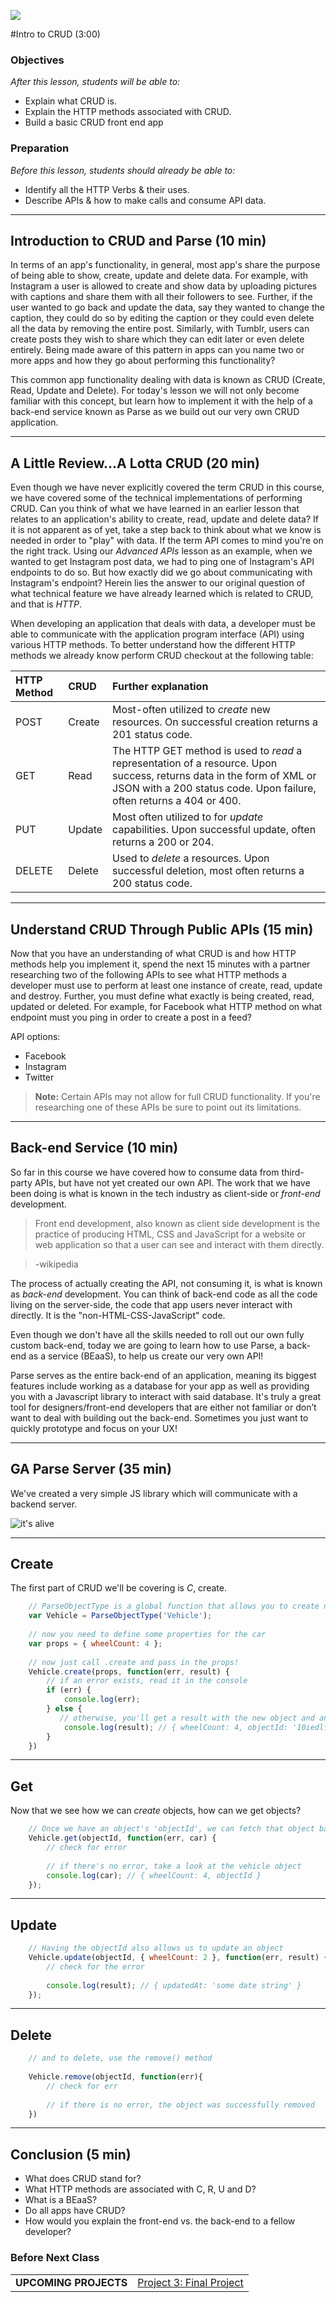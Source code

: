 ![](https://ga-dash.s3.amazonaws.com/production/assets/logo-9f88ae6c9c3871690e33280fcf557f33.png)

#Intro to CRUD (3:00)


### Objectives

_After this lesson, students will be able to:_

- Explain what CRUD is.
- Explain the HTTP methods associated with CRUD.
- Build a basic CRUD front end app

### Preparation

_Before this lesson, students should already be able to:_

- Identify all the HTTP Verbs & their uses.
- Describe APIs & how to make calls and consume API data.

---

<a name = "opening"></a>
## Introduction to CRUD and Parse (10 min)

In terms of an app's functionality, in general, most app's share the purpose of being able to show, create, update and delete data. For example, with Instagram a user is allowed to create and show data by uploading pictures with captions and share them with all their followers to see. Further, if the user wanted to go back and update the data, say they wanted to change the caption, they could do so by editing the caption or they could even delete all the data by removing the entire post. Similarly, with Tumblr, users can create posts they wish to share which they can edit later or even delete entirely. Being made aware of this pattern in apps can you name two or more apps and how they go about performing this functionality?

This common app functionality dealing with data is known as CRUD (Create, Read, Update and Delete). For today's lesson we will not only become familiar with this concept, but learn how to implement it with the help of a back-end service known as Parse as we build out our very own CRUD application.

---

<a name = "review"></a>
## A Little Review...A Lotta CRUD (20 min)

Even though we have never explicitly covered the term CRUD in this course, we have covered some of the technical implementations of performing CRUD. Can you think of what we have learned in an earlier lesson that relates to an application's ability to create, read, update and delete data? If it is not apparent as of yet, take a step back to think about what we know is needed in order to "play" with data. If the term API comes to mind you're on the right track. Using our _Advanced APIs_ lesson as an example, when we wanted to get Instagram post data, we had to ping one of Instagram's API endpoints to do so. But how exactly did we go about communicating with Instagram's endpoint? Herein lies the answer to our original question of what technical feature we have already learned which is related to CRUD, and that is _HTTP_.

When developing an application that deals with data, a developer must be able to communicate with the application program interface (API) using various HTTP methods. To better understand how the different HTTP methods we already know perform CRUD checkout at the following table:

|HTTP Method|CRUD|Further explanation|
|:---|:-----|:-----|
|POST| Create|Most-often utilized to _create_ new resources. On successful creation returns a 201 status code.
|GET| Read|The HTTP GET method is used to _read_ a representation of a resource. Upon success, returns data in the form of XML or JSON with a 200 status code. Upon failure, often returns a 404 or 400.
|PUT| Update|Most often utilized to for _update_ capabilities. Upon successful update, often returns a 200 or 204.
|DELETE| Delete|Used to _delete_ a resources. Upon successful deletion, most often returns a 200 status code.

---

<a name = "introduction1"></a>
## Understand CRUD Through Public APIs (15 min)

Now that you have an understanding of what CRUD is and how HTTP methods help you implement it, spend the next 15 minutes with a partner researching two of the following APIs to see what HTTP methods a developer must use to perform at least one instance of create, read, update and destroy. Further, you must define what exactly is being created, read, updated or deleted. For example, for Facebook what HTTP method on what endpoint must you ping in order to create a post in a feed?

API options:

- Facebook
- Instagram
- Twitter

> **Note:** Certain APIs may not allow for full CRUD functionality. If you're researching one of these APIs be sure to point out its limitations.

---

<a name = "introduction2"></a>
## Back-end Service (10 min)

So far in this course we have covered how to consume data from third-party APIs, but have not yet created our own API. The work that we have been doing is what is known in the tech industry as client-side or _front-end_ development.

> Front end development, also known as client side development is the practice of producing HTML, CSS and JavaScript for a website or web application so that a user can see and interact with them directly.

> -wikipedia

The process of actually creating the API, not consuming it, is what is known as _back-end_ development. You can think of back-end code as all the code living on the server-side, the code that app users never interact with directly. It is the "non-HTML-CSS-JavaScript" code.

Even though we don't have all the skills needed to roll out our own fully custom back-end, today we are going to learn how to use Parse, a back-end as a service (BEaaS), to help us create our very own API!

Parse serves as the entire back-end of an application, meaning its biggest features include working as a database for your app as well as providing you with a Javascript library to interact with said database. It's truly a great tool for designers/front-end developers that are either not familiar or don’t want to deal with building out the back-end. Sometimes you just want to quickly prototype and focus on your UX!

---

<a name = "setup"></a>
## GA Parse Server (35 min)

We've created a very simple JS library which will communicate with a backend server.

![it's alive](https://media.giphy.com/media/d3Kq5w84bzlBLVDO/giphy.gif)

---


<a name = "codealong1"></a>
## Create

The first part of CRUD we'll be covering is _C_, create.

```javascript
   	// ParseObjectType is a global function that allows you to create new object types!
	var Vehicle = ParseObjectType('Vehicle');
	
	// now you need to define some properties for the car
	var props = { wheelCount: 4 };
	
	// now just call .create and pass in the props!
	Vehicle.create(props, function(err, result) {
		// if an error exists, read it in the console
		if (err) {
			console.log(err);
		} else {
		   // otherwise, you'll get a result with the new object and an assigned objectId
			console.log(result); // { wheelCount: 4, objectId: '10iedlfd' }
		}
	})
```


---

<a name = "codealong2"></a>
## Get

Now that we see how we can _create_ objects, how can we get objects?

```javascript
	// Once we have an object's 'objectId', we can fetch that object based on it!
	Vehicle.get(objectId, function(err, car) {
		// check for error
		
		// if there's no error, take a look at the vehicle object
		console.log(car); // { wheelCount: 4, objectId }
	}); 
```

---

<a name = "codealong3"></a>
## Update

```js
	// Having the objectId also allows us to update an object
	Vehicle.update(objectId, { wheelCount: 2 }, function(err, result) {
		// check for the error
		
		console.log(result); // { updatedAt: 'some date string' }
	});
```

---

<a name = "codealong4"></a>
## Delete

```javascript
	// and to delete, use the remove() method
	
	Vehicle.remove(objectId, function(err){
		// check for err
		
		// if there is no error, the object was successfully removed
	})
```

---

<a name = "conclusion"></a>
## Conclusion (5 min)

- What does CRUD stand for?
- What HTTP methods are associated with C, R, U and D?
- What is a BEaaS?
- Do all apps have CRUD?
- How would you explain the front-end vs. the back-end to a fellow developer?

### Before Next Class
|   |   |
|---|---|
| **UPCOMING PROJECTS**  | [Project 3: Final Project](../../projects/unit4) |
